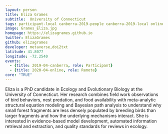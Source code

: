```yaml
---
layout: person
title: Eliza Grames
subtitle:  University of Connecticut
tags: participant-local canberra-2019-people canberra-2019-local online-2020-people online-2020-remote
image: Grames_Eliza.jpg
homepage: https://elizagrames.github.io
twitter: ElizaGrames
github: elizagrames
developer: metaverse,doi2txt
latitude: 41.8077
longitude: -72.2540
events:
  - {title: 2019-04-canberra, role: Participant}
  - {title: 2020-04-online, role: Remote}
core: "TRUE"
---
```

Eliza is a PhD candidate in Ecology and Evolutionary Biology at the University of Connecticut. Her research combines field work observations of bird behaviors, nest predation, and food availability with meta-analytic structural equation modeling and Bayesian path analysis to understand why small forest fragments are less densely populated by breeding birds than larger fragments and how the underlying mechanisms interact. She is interested in evidence-based model development, automated information retrieval and extraction, and quality standards for reviews in ecology.